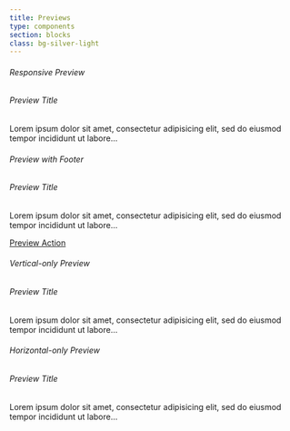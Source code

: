 ```yaml
---
title: Previews
type: components
section: blocks
class: bg-silver-light
---
```


<h6>Responsive Preview</h6>

<div class="preview">
	<div class="preview-header bg-silver"></div>
	<div class="preview-body">
		<div class="preview-text">
			<h6>Preview Title</h6>
			<p>Lorem ipsum dolor sit amet, consectetur adipisicing elit, sed do eiusmod tempor incididunt ut labore...</p>
		</div>
	</div>
</div>

<h6>Preview with Footer</h6>

<div class="preview">
	<div class="preview-header bg-silver"></div>
	<div class="preview-body">
		<div class="preview-text">
			<h6>Preview Title</h6>
			<p>Lorem ipsum dolor sit amet, consectetur adipisicing elit, sed do eiusmod tempor incididunt ut labore...</p>
		</div>
		<div class="preview-footer">
			<a href="#">Preview Action</a>
		</div>
	</div>
</div>

<h6>Vertical-only Preview</h6>

<div class="preview preview-vertical">
	<div class="preview-header bg-silver"></div>
	<div class="preview-body">
		<div class="preview-text">
			<h6>Preview Title</h6>
			<p>Lorem ipsum dolor sit amet, consectetur adipisicing elit, sed do eiusmod tempor incididunt ut labore...</p>
		</div>
	</div>
</div>


<h6>Horizontal-only Preview</h6>

<div class="preview preview-horizontal">
	<div class="preview-header bg-silver"></div>
	<div class="preview-body">
		<div class="preview-text">
			<h6>Preview Title</h6>
			<p>Lorem ipsum dolor sit amet, consectetur adipisicing elit, sed do eiusmod tempor incididunt ut labore...</p>
		</div>
	</div>
</div>
